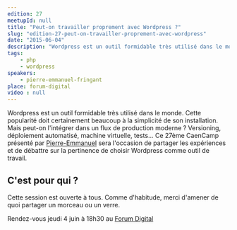 ```yaml
---
edition: 27
meetupId: null
title: "Peut-on travailler proprement avec Wordpress ?"
slug: "edition-27-peut-on-travailler-proprement-avec-wordpress"
date: "2015-06-04"
description: "Wordpress est un outil formidable très utilisé dans le monde. Mais peut-on l'intégrer dans un flux de production moderne ?"
tags:
    - php
    - wordpress
speakers:
    - pierre-emmanuel-fringant
place: forum-digital
video : null
---
```


Wordpress est un outil formidable très utilisé dans le monde. Cette popularité doit certainement
beaucoup à la simplicité de son installation. Mais peut-on l'intégrer dans un flux de production
moderne ? Versioning, déploiement automatisé, machine virtuelle, tests... Ce 27ème CaenCamp présenté
par [Pierre-Emmanuel](https://twitter.com/pefringant) sera l'occasion de partager les expériences et
de débattre sur la pertinence de choisir Wordpress comme outil de travail.

## C'est pour qui ?

Cette session est ouverte à tous. Comme d'habitude, merci d'amener de quoi partager un morceau ou un
verre.

Rendez-vous jeudi 4 juin à 18h30 au
[Forum Digital](http://forum-digital.fr/fr/acces-et-localisation-du-forum-digital-de-caen-colombelles.-gc16.html)
